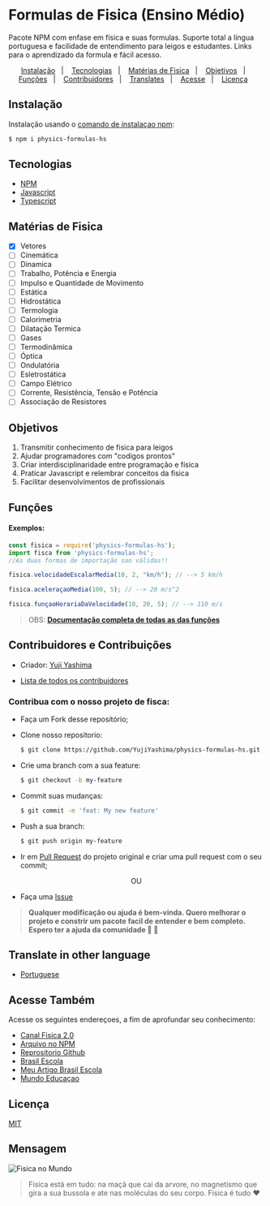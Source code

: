   # Formulas de Fisica (Ensino Médio)

  Pacote NPM com enfase em física e suas formulas. Suporte total a língua portuguesa e facilidade de entendimento para leigos e estudantes. Links para o aprendizado da formula e fácil acesso.

<p align="center">
  <a href="#instalacao">Instalação</a>&nbsp;&nbsp;&nbsp;|&nbsp;&nbsp;&nbsp;
  <a href="#tecnologias">Tecnologias</a>&nbsp;&nbsp;&nbsp;|&nbsp;&nbsp;&nbsp;
  <a href="#materias">Matérias de Fisica</a>&nbsp;&nbsp;&nbsp;|&nbsp;&nbsp;&nbsp;
  <a href="#obj">Objetivos</a>&nbsp;&nbsp;&nbsp;|&nbsp;&nbsp;&nbsp;
  <a href="#funcoes">Funções</a>&nbsp;&nbsp;&nbsp;|&nbsp;&nbsp;&nbsp;
  <a href="#contribuidores">Contribuidores</a>&nbsp;&nbsp;&nbsp;|&nbsp;&nbsp;&nbsp;
  <a href="#translate">Translates</a>&nbsp;&nbsp;&nbsp;|&nbsp;&nbsp;&nbsp;
  <a href="#acesse">Acesse</a>&nbsp;&nbsp;&nbsp;|&nbsp;&nbsp;&nbsp;
  <a href="#licenca">Licença</a>&nbsp;&nbsp;&nbsp;
</p>


<h2 id="instalacao">Instalação</h2>

Instalação usando o 
[comando de instalaçao npm](https://docs.npmjs.com/getting-started/installing-npm-packages-locally):

```bash
$ npm i physics-formulas-hs
```

<h2 id="tecnologias">Tecnologias</h2>

* [NPM](https://docs.npmjs.com/)
* [Javascript](https://www.w3schools.com/js/default.asp) 
* [Typescript](https://www.typescriptlang.org/docs/)
  

<h2 id="materias">Matérias de Fisica</h2>

- [x] Vetores
- [ ] Cinemática
- [ ] Dinamica
- [ ] Trabalho, Potência e Energia
- [ ] Impulso e Quantidade de Movimento
- [ ] Estática
- [ ] Hidrostática
- [ ] Termologia
- [ ] Calorimetria
- [ ] Dilatação Termica
- [ ] Gases
- [ ] Termodinâmica
- [ ] Óptica
- [ ] Ondulatória
- [ ] Esletrostática
- [ ] Campo Elétrico
- [ ] Corrente, Resistência, Tensão e Potência
- [ ] Associação de Resistores

<h2 id="obj">Objetivos</h2>

1. Transmitir conhecimento de fisica para leigos
2. Ajudar programadores com "codigos prontos"
3. Criar interdisciplinaridade entre programação e física
4. Praticar Javascript e relembrar conceitos da fisica
5. Facilitar desenvolvimentos de profissionais

<h2 id="funcoes">Funções</h2>

#### Exemplos:

```ts
const fisica = require('physics-formulas-hs');
import fisca from 'physics-formulas-hs';
//As duas formas de importação sao válidas!!

fisica.velocidadeEscalarMedia(10, 2, "km/h"); // --> 5 km/h

fisica.aceleraçaoMedia(100, 5); // --> 20 m/s^2

fisica.funçaoHorariaDaVelocidade(10, 20, 5); // --> 110 m/s
```

> OBS: **[Documentação completa de todas as  das funções](https://github.com/YujiYashima/physics-formulas-hs/blob/main/docs/Geral.md)**

<h2 id="contribuidores">Contribuidores e Contribuições</h2>

- Criador: [Yuji Yashima](https://github.com/YujiYashima)

- [Lista de todos os contribuidores](https://github.com/YujiYashima/physics-formulas-hs/graphs/contributors)

### Contribua com o nosso projeto de fisca:

- Faça um Fork desse repositório;

- Clone nosso repositorio:
  ```bash
  $ git clone https://github.com/YujiYashima/physics-formulas-hs.git
  ```

- Crie uma branch com a sua feature:
  ```bash
  $ git checkout -b my-feature
  ```

- Commit suas mudanças:
  ```bash
  $ git commit -m 'feat: My new feature'
  ```

- Push a sua branch:
  ```bash
  $ git push origin my-feature
  ```

- Ir em [Pull Request](https://github.com/YujiYashima/physics-formulas-hs/pulls) do projeto original e criar uma pull request com o seu commit;

<p align="center">OU</p>

- Faça uma [Issue](https://github.com/YujiYashima/physics-formulas-hs/issues) 

> **Qualquer modificação ou ajuda é bem-vinda. Quero melhorar o projeto e constrir um pacote facil de entender e bem completo. Espero ter a ajuda da comunidade :blue_heart: :blue_heart:**

<h2 id="translate">Translate in other language</h2>

- [Portuguese](https://github.com/YujiYashima/Formulas-Fisica-EM)

<h2 id="acesse">Acesse Também</h2>

Acesse os seguintes endereçoes, a fim de aprofundar seu conhecimento:

- [Canal Fisica 2.0](https://www.youtube.com/channel/UC_e7B1w8T-4ZD-QtIVAO9pg)
- [Arquivo no NPM](https://www.npmjs.com/package/physics-formulas-hs)
- [Reprositorio Github](https://github.com/YujiYashima/physics-formulas-hs)
- [Brasil Escola](https://brasilescola.uol.com.br/)
- [Meu Artigo Brasil Escola](https://meuartigo.brasilescola.uol.com.br/)
- [Mundo Educaçao](https://mundoeducacao.uol.com.br/)

<h2 id="licenca">Licença</h2>

[MIT](https://github.com/YujiYashima/physics-formulas-hs/blob/main/LICENSE)

<h2 id="mensagem">Mensagem</h2>

![Fisica no Mundo](https://nossaciencia.com.br/wp-content/uploads/2020/01/f%C3%ADsica.jpg)

>Fisica está em tudo: na maçã que cai da arvore, no magnetismo que gira a sua bussola e ate nas moléculas do seu corpo. Fisica é tudo :heart: